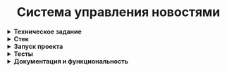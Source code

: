 <h1 align="center">Система управления новостями</h1>

<details>
 <summary><strong>
  Техническое задание
</strong></summary>

#### ЗАДАНИЕ:

* Разработать RESTful платформу, реализующую функционал для работы с системой управления новостями.
</details>

<details>
 <summary><strong>
  Стек
</strong></summary>

#### При разработке были использованы:

* Java 21
* Gradle 8.5
* Spring Boot 3.x
* PostgreSQL
* Mapstruct
* Jsonwebtoken
* Liquibase
* Testcontainers
* Junit 5
* SpringDoc Open API

</details>

<details>
 <summary><strong>
  Запуск проекта
</strong></summary>

* Скачайте проект с gitHub:
    * https://github.com/Nikolay1992167/NMS/tree/feature/userservice
    * 
#### Запуск приложения локально(dev profile):

1. На машине должна быть установлена Java 21,
   [Intellij IDEA Ultimate](https://www.jetbrains.com/idea/download/),
   [Postgresql](https://www.postgresql.org/download/) и [Redis](https://redis.io/) установлены
   (P.S.: вы также можете развернуть postgresql и redis в [DockerPostgres](https://hub.docker.com/_/postgres) и
   [DockerRedis](https://hub.docker.com/_/redis) контейнерах).
2. Вам нужен [Docker](https://www.docker.com/products/docker-desktop/) для интеграционных тестов с использованием тест контейнеров.
3. В PostgreSQL вам нужно создать базу данных users. При запуске приложения с помощью docker будет выполнен [db](db/db.sql).
4. Первоначально нужно развернуть стартеры логгирования и обработки ошибок с помощью команд publishingToMavenLocal.
5. Затем нужно запустить spring-cloud-service, который предоставляет application.yml согласно профиля.
6. В news-service-application.yaml установите профиль dev в строке №5 и укажите localhost для правильного запуска сервиса,
   и user-service-application.yaml также установите dev в строкеe №5.
7. Теперь можно запустить user-service и news-service.
   Liquibase создаст таблицы и заполнит их данными согласно скриптам.
8. Приложение готово к работе.

#### Запуск приложения в Docker(prod profile):

1. Необходимо выплнить build сервисов.
2. Затем запустить выполнение docker-compose.yaml в файле или с помощью команды ```docker compose up```
</details>

<details>
 <summary><strong>
  Тесты
</strong></summary>

* В сервисах реализованы модульные и интеграционные тесты. 
* Также реализованы тесты для стартера логирования.
* Запустить тесты можно с помощью команды ```./gradlew test```.
</details>

<details>
 <summary><strong>
  Документация и функциональность
</strong></summary>

* Вы можете просмотреть документацию API Swagger, выполнив команды:

* [http://localhost:8090/swagger-ui/index.html](http://localhost:8090/swagger-ui/index.html)
* [http://localhost:8081/swagger-ui/index.html](http://localhost:8081/swagger-ui/index.html)
</details>